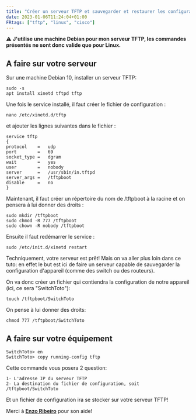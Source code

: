 ```yaml
---
title: "Créer un serveur TFTP et sauvegarder et restaurer les configuration des équipements"
date: 2023-01-06T11:24:04+01:00
FRtags: ["tftp", "linux", "cisco"] 
---
```


⚠ **J'utilise une machine Debian pour mon serveur TFTP, les commandes présentés ne sont donc valide que pour Linux.**

## A faire sur votre serveur

Sur une machine Debian 10, installer un serveur TFTP:

```console
sudo -s
apt install xinetd tftpd tftp
```

Une fois le service installé, il faut créer le fichier de configuration :

```console
nano /etc/xinetd.d/tftp
```

et ajouter les lignes suivantes dans le fichier :

```console
service tftp
{
protocol    =   udp
port        =   69
socket_type =   dgram
wait        =   yes
user        =   nobody
server      =   /usr/sbin/in.tftpd
server_args =   /tftpboot
disable     =   no
}
```

Maintenant, il faut créer un répertoire du nom de /tftpboot à la racine et on pensera à lui donner des droits :

```console
sudo mkdir /tftpboot
sudo chmod -R 777 /tftpboot
sudo chown -R nobody /tftpboot
```

Ensuite il faut redémarrer le service :

```console
sudo /etc/init.d/xinetd restart
```

Techniquement, votre serveur est prêt! Mais on va aller plus loin dans ce tuto: en effet le but est ici de faire un serveur capable de sauvegarder la configuration d'appareil (comme des switch ou des routeurs).

On va donc créer un fichier qui contiendra la configuration de notre appareil (ici, ce sera "SwitchToto"):

```console
touch /tftpboot/SwitchToto
```

On pense à lui donner des droits:

```console
chmod 777 /tftpboot/SwitchToto
```

## A faire sur votre équipement

```console
SwitchToto> en
SwitchToto> copy running-config tftp
```

Cette commande vous posera 2 question:

```console
1- L'adresse IP du serveur TFTP
2- La destination du fichier de configuration, soit /tftpboot/SwitchToto
```

Et un fichier de configuration ira se stocker sur votre serveur TFTP!

Merci à **[Enzo Ribeiro](https://enzo-ribeiro.github.io/portfolio)** pour son aide!
